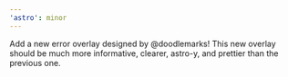 ```yaml
---
'astro': minor
---
```


Add a new error overlay designed by @doodlemarks! This new overlay should be much more informative, clearer, astro-y, and prettier than the previous one.
